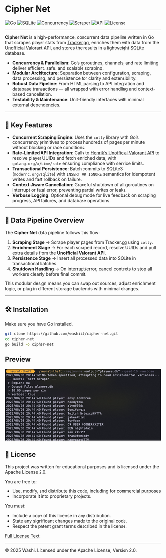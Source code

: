 # Cipher Net
![Go](https://img.shields.io/badge/Go-1.22+-00ADD8?logo=go&logoColor=white&style=for-the-badge) ![SQLite](https://img.shields.io/badge/SQLite-3-003B57?logo=sqlite&logoColor=white&style=for-the-badge) ![Concurrency](https://img.shields.io/badge/Concurrency-Enabled-brightgreen?style=for-the-badge) ![Scraper](https://img.shields.io/badge/Webscraper-Tracker.gg-purple?style=for-the-badge) ![API](https://img.shields.io/badge/API-Henrik%20Valorant%20API-orange?style=for-the-badge) ![License](https://img.shields.io/badge/License-MIT-blue?style=for-the-badge)

---

**Cipher Net** is a high-performance, concurrent data pipeline written in Go that scrapes player stats from [Tracker.gg](https://tracker.gg), enriches them with data from the [Unofficial Valorant API](https://github.com/Henrik-3/unofficial-valorant-api), and stores the results in a lightweight SQLite database.

- **Concurrency & Parallelism**: Go’s goroutines, channels, and rate limiting deliver efficient, safe, and scalable scraping.
- **Modular Architecture**: Separation between configuration, scraping, data processing, and persistence for clarity and extensibility.
- **Robust Data Pipeline**: From HTML parsing to API integration and database transactions — all wrapped with error handling and context-based cancellation.
- **Testability & Maintenance**: Unit-friendly interfaces with minimal external dependencies.

---

## 🚀 Key Features

- **Concurrent Scraping Engine**: Uses the `colly` library with Go’s concurrency primitives to process hundreds of pages per minute without blocking or race conditions.
- **Rate-Limited API Integration**: Calls to [Henrik’s Unofficial Valorant API](https://github.com/Henrik-3/unofficial-valorant-api) to resolve player UUIDs and fetch enriched data, with `golang.org/x/time/rate` ensuring compliance with service limits.
- **Transactional Persistence**: Batch commits to SQLite3 (`modernc.org/sqlite`) with `INSERT OR IGNORE` semantics for idempotent writes and fast rollback on failure.
- **Context-Aware Cancellation**: Graceful shutdown of all goroutines on interrupt or fatal error, preventing partial writes or leaks.
- **Verbose Logging**: Optional debug mode for live feedback on scraping progress, API failures, and database operations.

---

## 🧩 Data Pipeline Overview

The **Cipher Net** data pipeline follows this flow:

1. **Scraping Stage** → Scrape player pages from Tracker.gg using `colly`.
2. **Enrichment Stage** → For each scraped record, resolve UUIDs and pull extra details from the **Unofficial Valorant API**.
3. **Persistence Stage** → Insert all processed data into SQLite in transactional batches.
4. **Shutdown Handling** → On interrupt/error, cancel contexts to stop all workers cleanly before final commit.

This modular design means you can swap out sources, adjust enrichment logic, or plug in different storage backends with minimal changes.

---

## 🛠 Installation

Make sure you have Go installed.

```bash
git clone https://github.com/washiil/cipher-net.git
cd cipher-net
go build -o cipher-net
```

## Preview

<p align="center">
  <img src="./assets/demo.png">
</p>

## 📜 License

This project was written for educational purposes and is licensed under the Apache License 2.0.

You are free to:
- Use, modify, and distribute this code, including for commercial purposes 
- Incorporate it into proprietary projects.

You must:
- Include a copy of this license in any distribution.
- State any significant changes made to the original code.
- Respect the patent grant terms described in the license.

[Full License Text](./LICENSE)

---

© 2025 Washi. Licensed under the Apache License, Version 2.0.
